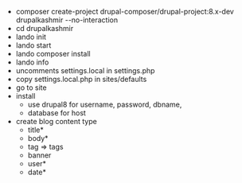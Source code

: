 - composer create-project drupal-composer/drupal-project:8.x-dev drupalkashmir --no-interaction
- cd drupalkashmir
- lando init
- lando start
- lando composer install
- lando info
- uncomments settings.local in settings.php
- copy settings.local.php in sites/defaults
- go to site
- install
    - use drupal8 for username, password, dbname,
    - database for host
- create blog content type
    - title*
    - body*
    - tag => tags
    - banner
    - user*
    - date*